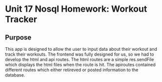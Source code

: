 # Unit 17 Nosql Homework: Workout Tracker

## Purpose
This app is designed to allow the user to input data about their workout and track their workouts. The frontend was fully designed for us, so we had to develop the html and api routes. The html routes are a simple res.sendFile which displays the html files when the route is hit. The apiroutes contained different routes which either retireved or posted information to the database.
